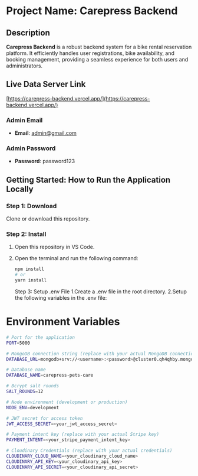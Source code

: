 # Project Name: Carepress Backend

## Description

**Carepress Backend** is a robust backend system for a bike rental reservation platform. It efficiently handles user registrations, bike availability, and booking management, providing a seamless experience for both users and administrators.

## Live Data Server Link

[https://carepress-backend.vercel.app/](https://carepress-backend.vercel.app/)

### Admin Email

- **Email**: admin@gmail.com

### Admin Password

- **Password**: password123

## Getting Started: How to Run the Application Locally

### Step 1: Download

Clone or download this repository.

### Step 2: Install

1. Open this repository in VS Code.
2. Open the terminal and run the following command:

   ```bash
   npm install
   # or
   yarn install
   ```

   Step 3: Setup .env File
   1.Create a .env file in the root directory.
   2.Setup the following variables in the .env file:

# Environment Variables

```bash
# Port for the application
PORT=5000

# MongoDB connection string (replace with your actual MongoDB connection URI)
DATABASE_URL=mongodb+srv://<username>:<password>@cluster0.qh4qhby.mongodb.net/

# Database name
DATABASE_NAME=carepress-pets-care

# Bcrypt salt rounds
SALT_ROUNDS=12

# Node environment (development or production)
NODE_ENV=development

# JWT secret for access token
JWT_ACCESS_SECRET=<your_jwt_access_secret>

# Payment intent key (replace with your actual Stripe key)
PAYMENT_INTENT=<your_stripe_payment_intent_key>

# Cloudinary Credentials (replace with your actual credentials)
CLOUDINARY_CLOUD_NAME=<your_cloudinary_cloud_name>
CLOUDINARY_API_KEY=<your_cloudinary_api_key>
CLOUDINARY_API_SECRET=<your_cloudinary_api_secret>

```
